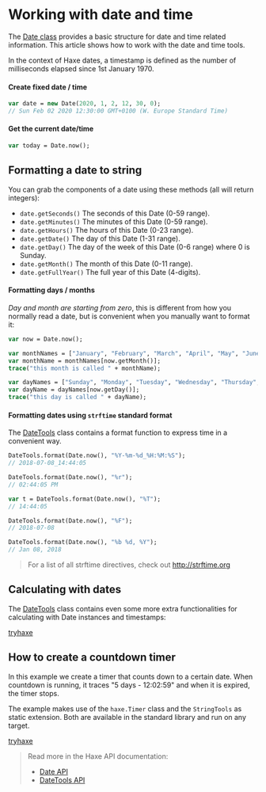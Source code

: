 [tags]: / "date,time"

# Working with date and time

The [Date class](http://api.haxe.org/Date.html) provides a basic structure for date and time related information. This article shows how to work with the date and time tools.

In the context of Haxe dates, a timestamp is defined as the number of milliseconds elapsed since 1st January 1970.

#### Create fixed date / time
```haxe
var date = new Date(2020, 1, 2, 12, 30, 0);
// Sun Feb 02 2020 12:30:00 GMT+0100 (W. Europe Standard Time)
```

#### Get the current date/time
```haxe
var today = Date.now();
```

## Formatting a date to string

You can grab the components of a date using these methods (all will return integers):

* `date.getSeconds()` The seconds of this Date (0-59 range).
* `date.getMinutes()` The minutes of this Date (0-59 range).
* `date.getHours()` The hours of this Date (0-23 range).
* `date.getDate()` The day of this Date (1-31 range).
* `date.getDay()` The day of the week of this Date (0-6 range) where 0 is Sunday.
* `date.getMonth()` The month of this Date (0-11 range).
* `date.getFullYear()` The full year of this Date (4-digits).

#### Formatting days / months

_Day and month are starting from zero_, this is different from how you normally read a date, but is convenient when you manually want to format it:

```haxe
var now = Date.now();

var monthNames = ["January", "February", "March", "April", "May", "June", "July", "August", "September", "October", "November", "December"];
var monthName = monthNames[now.getMonth()];
trace("this month is called " + monthName);

var dayNames = ["Sunday", "Monday", "Tuesday", "Wednesday", "Thursday", "Friday", "Saturday"];
var dayName = dayNames[now.getDay()];
trace("this day is called " + dayName);
```

#### Formatting dates using `strftime` standard format

The [DateTools](http://api.haxe.org/DateTools.html) class contains a format function to express time in a convenient way.

```haxe
DateTools.format(Date.now(), "%Y-%m-%d_%H:%M:%S");
// 2018-07-08_14:44:05

DateTools.format(Date.now(), "%r");
// 02:44:05 PM

var t = DateTools.format(Date.now(), "%T");
// 14:44:05

DateTools.format(Date.now(), "%F");
// 2018-07-08

DateTools.format(Date.now(), "%b %d, %Y");
// Jan 08, 2018
```

> For a list of all strftime directives, check out <http://strftime.org>

## Calculating with dates

The [DateTools](http://api.haxe.org/DateTools.html) class contains even some more extra functionalities for calculating with Date instances and timestamps:

[tryhaxe](https://try.haxe.org/embed/Da47E)

## How to create a countdown timer

In this example we create a timer that counts down to a certain date.
When countdown is running, it traces "5 days - 12:02:59" and when it is expired, the timer stops.

The example makes use of the `haxe.Timer` class and the `StringTools` as static extension. Both are available in the standard library and run on any target.

[tryhaxe](https://try.haxe.org/embed/D3512)

> Read more in the Haxe API documentation: 
> 
>  * [Date API](http://api.haxe.org/Date.html)
>  * [DateTools API](http://api.haxe.org/DateTools.html)
